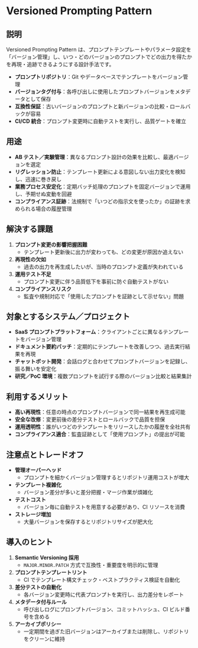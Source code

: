 # Versioned Prompting Pattern

## 説明  
Versioned Prompting Pattern は、プロンプトテンプレートやパラメータ設定を「バージョン管理」し、いつ・どのバージョンのプロンプトでどの出力を得たかを再現・追跡できるようにする設計手法です。  
- **プロンプトリポジトリ**：Git やデータベースでテンプレートをバージョン管理  
- **バージョンタグ付与**：各呼び出しに使用したプロンプトバージョンをメタデータとして保存  
- **互換性保証**：古いバージョンのプロンプトと新バージョンの比較・ロールバックが容易  
- **CI/CD 統合**：プロンプト変更時に自動テストを実行し、品質ゲートを確立  

## 用途  
- **AB テスト／実験管理**：異なるプロンプト設計の効果を比較し、最適バージョンを選定  
- **リグレッション防止**：テンプレート更新による意図しない出力変化を検知し、迅速に巻き戻し  
- **業務プロセス安定化**：定期バッチ処理のプロンプトを固定バージョンで運用し、予期せぬ変動を回避  
- **コンプライアンス証跡**：法規制で「いつどの指示文を使ったか」の証跡を求められる場合の履歴管理  

## 解決する課題  
1. **プロンプト変更の影響把握困難**  
   - テンプレート更新後に出力が変わっても、どの変更が原因か追えない  
2. **再現性の欠如**  
   - 過去の出力を再生成したいが、当時のプロンプト定義が失われている  
3. **運用テスト不足**  
   - プロンプト変更に伴う品質低下を事前に防ぐ自動テストがない  
4. **コンプライアンスリスク**  
   - 監査や規制対応で「使用したプロンプトを証跡として示せない」問題  

## 対象とするシステム／プロジェクト  
- **SaaS プロンプトプラットフォーム**：クライアントごとに異なるテンプレートをバージョン管理  
- **ドキュメント要約バッチ**：定期的にテンプレートを改善しつつ、過去実行結果を再現  
- **チャットボット開発**：会話ログと合わせてプロンプトバージョンを記録し、振る舞いを安定化  
- **研究／PoC 環境**：複数プロンプトを試行する際のバージョン比較と結果集計  

## 利用するメリット  
- **高い再現性**：任意の時点のプロンプトバージョンで同一結果を再生成可能  
- **安全な改修**：変更前後の差分テストとロールバックで品質を担保  
- **運用透明性**：誰がいつどのテンプレートをリリースしたかの履歴を全社共有  
- **コンプライアンス適合**：監査証跡として「使用プロンプト」の提出が可能  

## 注意点とトレードオフ  
- **管理オーバーヘッド**  
  - プロンプトを細かくバージョン管理するとリポジトリ運用コストが増大  
- **テンプレート複雑化**  
  - バージョン差分が多いと差分把握・マージ作業が煩雑化  
- **テストコスト**  
  - バージョン毎に自動テストを用意する必要があり、CI リソースを消費  
- **ストレージ増加**  
  - 大量バージョンを保存するとリポジトリサイズが肥大化  

## 導入のヒント  
1. **Semantic Versioning 採用**  
   - `MAJOR.MINOR.PATCH` 方式で互換性・重要度を明示的に管理  
2. **プロンプトテンプレートリント**  
   - CI でテンプレート構文チェック・ベストプラクティス検証を自動化  
3. **差分テストの自動化**  
   - 各バージョン変更時に代表プロンプトを実行し、出力差分をレポート  
4. **メタデータ付与ルール**  
   - 呼び出しログにプロンプトバージョン、コミットハッシュ、CI ビルド番号を含める  
5. **アーカイブポリシー**  
   - 一定期間を過ぎた旧バージョンはアーカイブまたは削除し、リポジトリをクリーンに維持  
